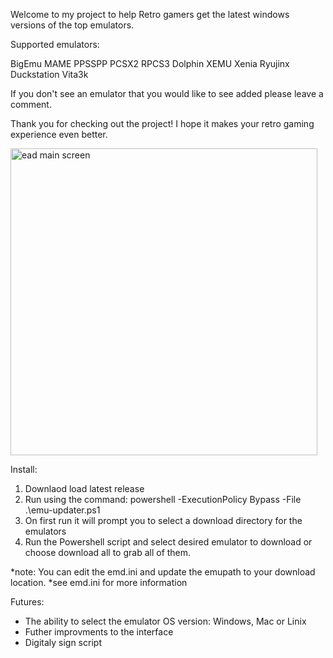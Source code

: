 Welcome to my project to help Retro gamers get the latest windows versions of the top emulators.

Supported emulators:

BigEmu
MAME
PPSSPP
PCSX2
RPCS3
Dolphin
XEMU
Xenia
Ryujinx
Duckstation
Vita3k

If you don't see an emulator that you would like to see added please leave a comment.

Thank you for checking out the project! I hope it makes your retro gaming experience even better.


<img width="491" alt="ead main screen" src="https://github.com/user-attachments/assets/cdfb2b11-ded3-4c80-88be-4bc41dc5e132">



Install:
1. Downlaod load latest release
2. Run using the command: powershell -ExecutionPolicy Bypass -File .\emu-updater.ps1
3. On first run it will prompt you to select a download directory for the emulators
4. Run the Powershell script and select desired emulator to download or choose download all to grab all of them.

*note:  You can edit the emd.ini and update the emupath to your download location. *see emd.ini for more information

Futures:
- The ability to select the emulator OS version:  Windows, Mac or Linix
- Futher improvments to the interface
- Digitaly sign script
